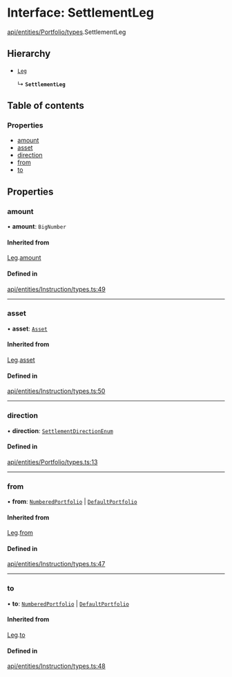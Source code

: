 # Interface: SettlementLeg

[api/entities/Portfolio/types](../wiki/api.entities.Portfolio.types).SettlementLeg

## Hierarchy

- [`Leg`](../wiki/api.entities.Instruction.types.Leg)

  ↳ **`SettlementLeg`**

## Table of contents

### Properties

- [amount](../wiki/api.entities.Portfolio.types.SettlementLeg#amount)
- [asset](../wiki/api.entities.Portfolio.types.SettlementLeg#asset)
- [direction](../wiki/api.entities.Portfolio.types.SettlementLeg#direction)
- [from](../wiki/api.entities.Portfolio.types.SettlementLeg#from)
- [to](../wiki/api.entities.Portfolio.types.SettlementLeg#to)

## Properties

### amount

• **amount**: `BigNumber`

#### Inherited from

[Leg](../wiki/api.entities.Instruction.types.Leg).[amount](../wiki/api.entities.Instruction.types.Leg#amount)

#### Defined in

[api/entities/Instruction/types.ts:49](https://github.com/PolymeshAssociation/polymesh-sdk/blob/07b115c8/src/api/entities/Instruction/types.ts#L49)

___

### asset

• **asset**: [`Asset`](../wiki/api.entities.Asset.Asset)

#### Inherited from

[Leg](../wiki/api.entities.Instruction.types.Leg).[asset](../wiki/api.entities.Instruction.types.Leg#asset)

#### Defined in

[api/entities/Instruction/types.ts:50](https://github.com/PolymeshAssociation/polymesh-sdk/blob/07b115c8/src/api/entities/Instruction/types.ts#L50)

___

### direction

• **direction**: [`SettlementDirectionEnum`](../wiki/types.SettlementDirectionEnum)

#### Defined in

[api/entities/Portfolio/types.ts:13](https://github.com/PolymeshAssociation/polymesh-sdk/blob/07b115c8/src/api/entities/Portfolio/types.ts#L13)

___

### from

• **from**: [`NumberedPortfolio`](../wiki/api.entities.NumberedPortfolio.NumberedPortfolio) \| [`DefaultPortfolio`](../wiki/api.entities.DefaultPortfolio.DefaultPortfolio)

#### Inherited from

[Leg](../wiki/api.entities.Instruction.types.Leg).[from](../wiki/api.entities.Instruction.types.Leg#from)

#### Defined in

[api/entities/Instruction/types.ts:47](https://github.com/PolymeshAssociation/polymesh-sdk/blob/07b115c8/src/api/entities/Instruction/types.ts#L47)

___

### to

• **to**: [`NumberedPortfolio`](../wiki/api.entities.NumberedPortfolio.NumberedPortfolio) \| [`DefaultPortfolio`](../wiki/api.entities.DefaultPortfolio.DefaultPortfolio)

#### Inherited from

[Leg](../wiki/api.entities.Instruction.types.Leg).[to](../wiki/api.entities.Instruction.types.Leg#to)

#### Defined in

[api/entities/Instruction/types.ts:48](https://github.com/PolymeshAssociation/polymesh-sdk/blob/07b115c8/src/api/entities/Instruction/types.ts#L48)
